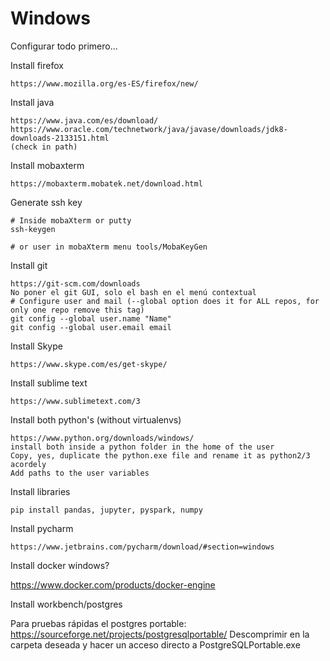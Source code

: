 # Windows


Configurar todo primero...



Install firefox

	https://www.mozilla.org/es-ES/firefox/new/	

Install java

	https://www.java.com/es/download/
	https://www.oracle.com/technetwork/java/javase/downloads/jdk8-downloads-2133151.html
	(check in path)

Install mobaxterm

	https://mobaxterm.mobatek.net/download.html

Generate ssh key

	# Inside mobaXterm or putty
	ssh-keygen 

	# or user in mobaXterm menu tools/MobaKeyGen

Install git

	https://git-scm.com/downloads
	No poner el git GUI, solo el bash en el menú contextual
	# Configure user and mail (--global option does it for ALL repos, for only one repo remove this tag)
	git config --global user.name "Name"
	git config --global user.email email


Install Skype

	https://www.skype.com/es/get-skype/

Install sublime text

	https://www.sublimetext.com/3

Install both python's (without virtualenvs)

	https://www.python.org/downloads/windows/
	install both inside a python folder in the home of the user
	Copy, yes, duplicate the python.exe file and rename it as python2/3 acordely
	Add paths to the user variables
	
Install libraries
    
    pip install pandas, jupyter, pyspark, numpy
	
Install pycharm

	https://www.jetbrains.com/pycharm/download/#section=windows

Install docker windows?

https://www.docker.com/products/docker-engine

Install workbench/postgres

Para pruebas rápidas el postgres portable: https://sourceforge.net/projects/postgresqlportable/
Descomprimir en la carpeta deseada y hacer un acceso directo a PostgreSQLPortable.exe



